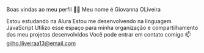 Boas vindas ao meu perfil 💙💙
Meu nome é Giovanna OLiveira

Estou estudando na Alura
Estou me desenvolvendo na linguagem JavaScript
Utilizo esse espaço para minha organização e compartilhamento dos meu projetos desenvolvidos
Você pode entrar em contato comigo 📫
giiho.lliveiraa13@email.com
